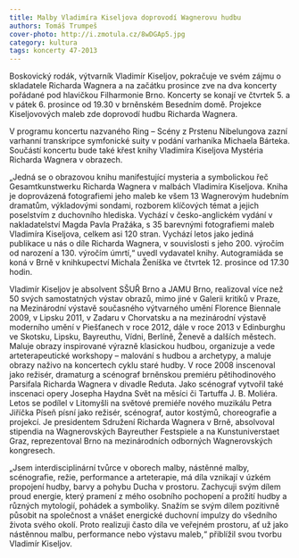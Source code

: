 ```yaml
---
title: Malby Vladimíra Kiseljova doprovodí Wagnerovu hudbu
authors: Tomáš Trumpeš
cover-photo: http://i.zmotula.cz/8wDGAp5.jpg
category: kultura
tags: koncerty 47-2013
---
```


Boskovický rodák, výtvarník Vladimír Kiseljov, pokračuje ve svém zájmu o skladatele Richarda Wagnera a na začátku prosince zve na dva koncerty pořádané pod hlavičkou Filharmonie Brno. Koncerty se konají ve čtvrtek 5. a v pátek 6. prosince od 19.30 v brněnském Besedním domě. Projekce Kiseljovových maleb zde doprovodí hudbu Richarda Wagnera.

V programu koncertu nazvaného Ring – Scény z Prstenu Nibelungova zazní varhanní transkripce symfonické suity v podání varhaníka Michaela Bárteka. Součástí koncertu bude také křest knihy Vladimíra Kiseljova Mystéria Richarda Wagnera v obrazech.

„Jedná se o obrazovou knihu manifestující mysteria a symbolickou řeč Gesamtkunstwerku Richarda Wagnera v malbách Vladimíra Kiseljova. Kniha je doprovázená fotografiemi jeho maleb ke všem 13 Wagnerovým hudebním dramatům, výkladovými sondami, rozborem klíčových témat a jejich poselstvím z duchovního hlediska. Vychází v česko-anglickém vydání v nakladatelství Magda Pavla Pražáka, s 35 barevnými fotografiemi maleb Vladimíra Kiseljova, celkem asi 120 stran. Vychází letos jako jediná publikace u nás o díle Richarda Wagnera, v souvislosti s jeho 200. výročím od narození a 130. výročím úmrtí,“ uvedl vydavatel knihy. Autogramiáda se koná v Brně v knihkupectví Michala Ženíška ve čtvrtek 12. prosince od 17.30 hodin.

Vladimír Kiseljov je absolvent SŠUŘ Brno a JAMU Brno, realizoval více než 50 svých samostatných výstav obrazů, mimo jiné v Galerii kritiků v Praze, na Mezinárodní výstavě současného výtvarného umění Florence Biennale 2009, v Lipsku 2011, v Zadaru v Chorvatsku a na mezinárodní výstavě moderního umění v Piešťanech v roce 2012, dále v roce 2013 v Edinburghu ve Skotsku, Lipsku, Bayreuthu, Vídni, Berlíně, Ženevě a dalších městech. Maluje obrazy inspirované výrazně klasickou hudbou, organizuje a vede arteterapeutické workshopy – malování s hudbou a archetypy, a maluje obrazy naživo na koncertech cyklu staré hudby. V roce 2008 inscenoval jako režisér, dramaturg a scénograf brněnskou premiéru pětihodinového Parsifala Richarda Wagnera v divadle Reduta. Jako scénograf vytvořil také inscenaci opery Josepha Haydna Svět na měsíci či Tartuffa J. B. Moliéra. Letos se podílel v Litomyšli na světové premiéře nového muzikálu Petra Jiříčka Píseň písní jako režisér, scénograf, autor kostýmů, choreografie a projekcí. Je presidentem Sdružení Richarda Wagnera v Brně, absolvoval stipendia na Wagnerovských Bayreuther Festspiele a na Kunstuniverstaet Graz, reprezentoval Brno na mezinárodních odborných Wagnerovských kongresech.

„Jsem interdisciplinární tvůrce v oborech malby, nástěnné malby, scénografie, režie, performance a arteterapie, má díla vznikají v úzkém propojení hudby, barvy a pohybu Ducha v prostoru. Zachycuji svým dílem proud energie, který pramení z mého osobního pochopení a prožití hudby a různých mytologií, pohádek a symboliky. Snažím se svým dílem pozitivně působit na společnost a vnášet energické duchovní impulzy do všedního života svého okolí. Proto realizuji často díla ve veřejném prostoru, ať už jako nástěnnou malbu, performance nebo výstavu maleb,“ přiblížil svou tvorbu Vladimír Kiseljov.